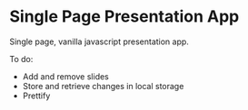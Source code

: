 # Single Page Presentation App

Single page, vanilla javascript presentation app.

To do:
- Add and remove slides
- Store and retrieve changes in local storage
- Prettify